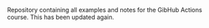 Repository containing all examples and notes for the GibHub Actions course. This has been updated again.
